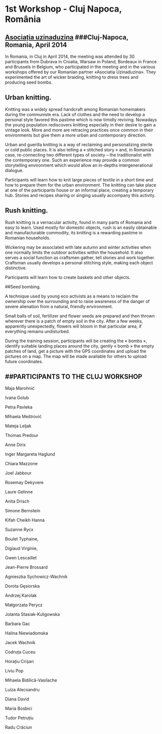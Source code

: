 
# 1st Workshop - Cluj Napoca, România
[Asociația uzinaduzina](http://uzinaduzina.org)
###Cluj-Napoca, Romania, April 2014
---

In Romania, in Cluj in April 2014, the meeting was attended by 30 participants from Dubrava in Croatia, Warsaw in Poland, Bordeaux in France and Brussels in Belgium, who participated in the meeting and in the various workshops offered by our Romanian partner «Asociatia Uzinaduzina». They experimented the art of wicker braiding, knitting to dress trees and producing seed bombs.


## Urban knitting.


Knitting was a widely spread handcraft among Romanian homemakers during the communiste era. Lack of clothes and the need to develop a personal style favored this pastime which is now timidly reviving. Nowadays the young population rediscovers knitting especially in their desire to gain a vintage look. More and more are retracing practices once common in their environments but give them a more urban and contemporary direction.

Urban and guerilla knitting is a way of reclaiming and personalizing sterile or cold public places. It is also telling a « stitched story » and, in Romania’s case, re-connecting two different types of society – the traditionalist with the contemporary one. Such an experience may provide a common storytelling environment which would allow an in-depths intergenerational dialogue.

Participants will learn how to knit large pieces of textile in a short time and how to prepare them for the urban environment. The knitting can take place at one of the participants house or an informal place, creating a temporary hub. Stories and recipes sharing or singing usually accompany this activity.


## Rush knitting.

Rush knitting is a vernacular activity, found in many parts of Romania and easy to learn. Used mostly for domestic objects, rush is an easily obtainable and manufacturable commodity, its knitting is a rewarding pastime in Romanian households.

Wickering may be associated with late autumn and winter activities when one normally limits the outdoor activities within the household. It also serves a social function as craftsmen gather, tell stories and work together. Craftsman usually develops a personal stitching style, making each object distinctive.

Participants will learn how to create baskets and other objects.


##Seed bombing.

A technique used by young eco activists as a means to reclaim the ownership over the surrounding and to raise awareness of the danger of severe alienation from a natural, friendly environment.

Small balls of soil, fertilizer and flower seeds are prepared and then thrown wherever there is a patch of empty soil in the city. After a few weeks, apparently unexpectedly, flowers will bloom in that particular area, if everything remains undisturbed.

During the training session, participants will be creating the « bombs », identify suitable landing places around the city, gently « bomb » the empty patches of land, get a picture with the GPS coordinates and upload the pictures on a map. The map will be made available for others to upload future coordinates.


##PARTICIPANTS TO THE CLUJ WORKSHOP
---

Maja Marohnić

Ivana Golub

Petra Pavleka

Mihaela Meštrović

Mateja Leljak

Thomas Predour

Anne Dirix

Inger Margareta Haglund

Chiara Mazzone

Joel Jabbour

Rosemay Dekyvere

Laure Gelinne

Anita Drisch

Simone Bernstein

Kifah Cheikh Hanna

Suzanne Rycx

Boulet Typhaine,  

Digiaud Virginie,

Gwen Lescaillet

Jean-Pierre Brossard

Agnieszka Sychowicz-Wachnik

Dorota Gęsiorska 

Andrzej Karolak

Małgorzata Perycz

Jolanta Stasiak-Kuligowska

Barbara Gac

Halina Niewiadomska

Jacek Wachnik

Codruța Cuceu

Horațiu Crișan

Liviu Pop

Mihaela Bidilică-Vasilache

Luiza Alecsandru

Diana David

Maria Bosbici

Tudor Petruțiu

Radu Crăciun



